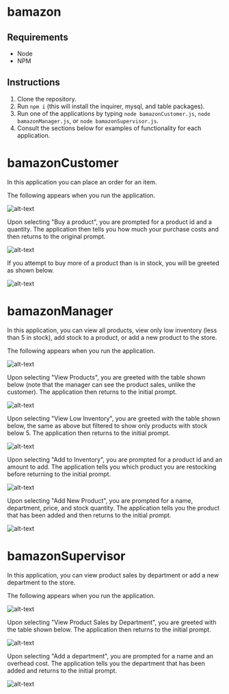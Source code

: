 # bamazon

## Requirements
* Node
* NPM

## Instructions
1. Clone the repository.
2. Run `npm i` (this will install the inquirer, mysql, and table packages).
3. Run one of the applications by typing `node bamazonCustomer.js`, `node bamazonManager.js`, or `node bamazonSupervisor.js`.
4. Consult the sections below for examples of functionality for each application.

# bamazonCustomer

In this application you can place an order for an item.

The following appears when you run the application.

![alt-text](Images/customer1.png "View upon running the bamazonCustomer application")

Upon selecting "Buy a product", you are prompted for a product id and a quantity. The application then tells you how much your purchase costs and then returns to the original prompt.

![alt-text](Images/customer2.png "View after buying a product")

If you attempt to buy more of a product than is in stock, you will be greeted as shown below.

![alt-text](Images/customer3.png "View after attempting to purchase a product that does not have enough stock")

# bamazonManager

In this application, you can view all products, view only low inventory (less than 5 in stock), add stock to a product, or add a new product to the store.

The following appears when you run the application.

![alt-text](Images/manager1.png "View upon running the bamazonManager application")

Upon selecting "View Products", you are greeted with the table shown below (note that the manager can see the product sales, unlike the customer). The application then returns to the initial prompt.

![alt-text](Images/manager2.png "View after selecting View Products")

Upon selecting "View Low Inventory", you are greeted with the table shown below, the same as above but filtered to show only products with stock below 5. The application then returns to the initial prompt.

![alt-text](Images/manager3.png "View after selecting View Low Inventory")

Upon selecting "Add to Inventory", you are prompted for a product id and an amount to add. The application tells you which product you are restocking before returning to the initial prompt.

![alt-text](Images/manager4.png "View after adding inventory")

Upon selecting "Add New Product", you are prompted for a name, department, price, and stock quantity. The application tells you the product that has been added and then returns to the initial prompt.

![alt-text](Images/manager5.png "View after adding a product")

# bamazonSupervisor

In this application, you can view product sales by department or add a new department to the store.

The following appears when you run the application.

![alt-text](Images/supervisor1.png "View upon running the bamazonSupervisor application")

Upon selecting "View Product Sales by Department", you are greeted with the table shown below. The application then returns to the initial prompt.

![alt-text](Images/supervisor2.png "View after selecting View Product Sales by Department")

Upon selecting "Add a department", you are prompted for a name and an overhead cost. The application tells you the department that has been added and returns to the initial prompt.

![alt-text](Images/supervisor3.png "View after adding a department")